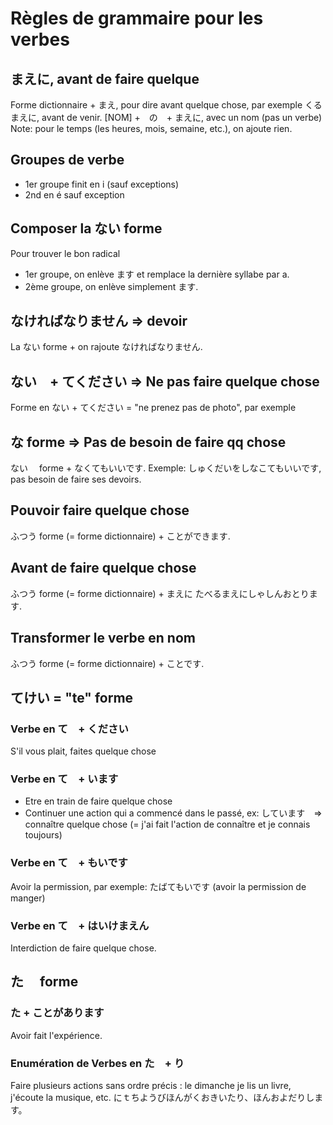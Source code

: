 # Règles de grammaire pour les verbes

## まえに, avant de faire quelque

Forme dictionnaire + まえ, pour dire avant quelque chose, par exemple くるまえに, avant de venir.
[NOM] +　の　+ まえに, avec un nom (pas un verbe)
Note: pour le temps (les heures, mois, semaine, etc.), on ajoute rien.

## Groupes de verbe

- 1er groupe finit en i (sauf exceptions)
- 2nd en é sauf exception

## Composer la ない forme

Pour trouver le bon radical

- 1er groupe, on enlève ます et remplace la dernière syllabe par a.
- 2ème groupe, on enlève simplement ます.

## なければなりません => devoir

La ない forme + on rajoute なければなりません.

## ない　+ てください => Ne pas faire quelque chose

Forme en ない + てください = "ne prenez pas de photo", par exemple

## な forme =>   Pas de besoin de faire qq chose

ない　 forme + なくてもいいです.
Exemple: しゅくだいをしなこてもいいです, pas besoin de faire ses devoirs.

## Pouvoir faire quelque chose

ふつう forme (= forme dictionnaire) + ことができます.

## Avant de faire quelque chose

ふつう forme (= forme dictionnaire) + まえに
たべるまえにしゃしんおとります.

## Transformer le verbe en nom

ふつう forme (= forme dictionnaire) + ことです.

## てけい = "te" forme

### Verbe en て　+ ください

S'il vous plait, faites quelque chose

### Verbe en て　+ います

- Etre en train de faire quelque chose
- Continuer une action qui a commencé dans le passé, ex: しています　=> connaître quelque chose (= j'ai fait l'action de connaître et je connais toujours)

### Verbe en て　+ もいです

Avoir la permission, par exemple: たばてもいです (avoir la permission de manger)

### Verbe en て　+ はいけまえん

Interdiction de faire quelque chose.

## た　 forme

### た + ことがあります

Avoir fait l'expérience.

### Enumération de Verbes en た　+ り

Faire plusieurs actions sans ordre précis : le dimanche je lis un livre, j'écoute la musique, etc.
にｔちようびほんがくおきいたり、ほんおよだりします。
